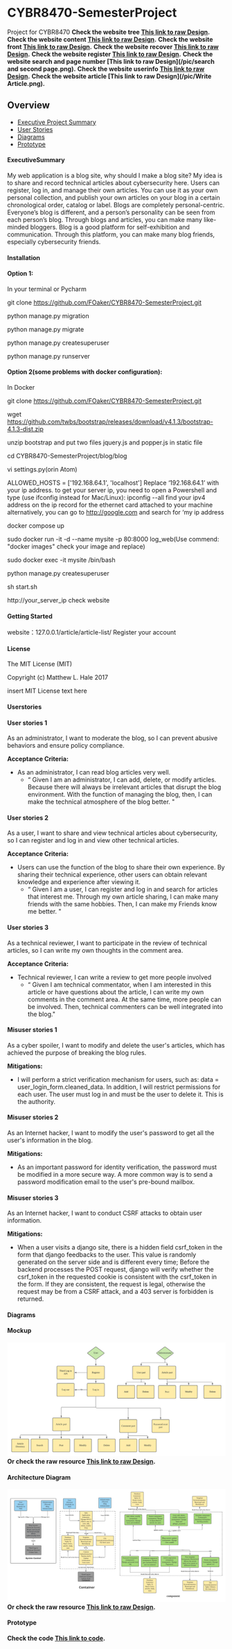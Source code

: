 # CYBR8470-SemesterProject
Project for CYBR8470
**Check the website tree [This link to raw Design](/pic/Tree.png).**
**Check the website content [This link to raw Design](/pic/content.png).**
**Check the website front [This link to raw Design](/pic/front.png).**
**Check the website recover [This link to raw Design](/pic/recover.png).**
**Check the website register [This link to raw Design](/pic/register.png).**
**Check the website search and page number [This link to raw Design](/pic/search and second page.png).**
**Check the website userinfo [This link to raw Design](/pic/userinfo.png).**
**Check the website article [This link to raw Design](/pic/Write Article.png).**

## Overview
* [Executive Project Summary](#ExecutiveSummary)
* [User Stories](#UserStories)
* [Diagrams](#Diagrams)
* [Prototype](#Prototype)





#### ExecutiveSummary
My web application is a blog site, why should I make a blog site? My idea is to share and record technical articles about cybersecurity here. Users can register, log in, and manage their own articles. You can use it as your own personal collection, and publish your own articles on your blog in a certain chronological order, catalog or label. Blogs are completely personal-centric. Everyone’s blog is different, and a person’s personality can be seen from each person’s blog. Through blogs and articles, you can make many like-minded bloggers. Blog is a good platform for self-exhibition and communication. Through this platform, you can make many blog friends, especially cybersecurity friends.

#### Installation
#### Option 1:
In your terminal or Pycharm

git clone https://github.com/FOaker/CYBR8470-SemesterProject.git

python manage.py migration

python manage.py migrate

python manage.py createsuperuser

python manage.py runserver

#### Option 2(some problems with docker configuration):
In Docker

git clone https://github.com/FOaker/CYBR8470-SemesterProject.git

wget https://github.com/twbs/bootstrap/releases/download/v4.1.3/bootstrap-4.1.3-dist.zip

unzip bootstrap and put two files jquery.js and popper.js in static file

cd CYBR8470-SemesterProject/blog/blog

vi settings.py(orin Atom)

ALLOWED_HOSTS = ['192.168.64.1', 'localhost']
Replace ‘192.168.64.1’ with your ip address.
to get your server ip, you need to open a Powershell and type (use ifconfig instead for Mac/Linux):
ipconfig --all
find your ipv4 address on the ip record for the ethernet card attached to your machine
alternatively, you can go to http://google.com and search for ‘my ip address

docker compose up

sudo docker run -it -d --name mysite -p 80:8000 log_web(Use commend: "docker images" check your image and replace)

sudo docker exec -it mysite /bin/bash 

python manage.py createsuperuser

sh start.sh

http://your_server_ip check website


#### Getting Started
website：127.0.0.1/article/article-list/
Register your account


#### License
The MIT License (MIT)

Copyright (c) Matthew L. Hale 2017

insert MIT License text here






#### Userstories

#### User stories 1

As an administrator, I want to moderate the blog, so I can prevent abusive behaviors and ensure policy compliance.

**Acceptance Criteria:**
* As an administrator, I can read blog articles very well.
  * “ Given I am an administrator, I can add, delete, or modify articles. Because there will always be irrelevant articles that disrupt the blog environment. With the function of managing the blog, then, I can make the technical atmosphere of the blog better. "  

#### User stories 2

As a user, I want to share and view technical articles about cybersecurity, so I can register and log in and view other technical articles.

**Acceptance Criteria:**
* Users can use the function of the blog to share their own experience. By sharing their technical experience, other users can obtain relevant knowledge and experience after viewing it. 
  * “ Given I am a user, I can register and log in and search for articles that interest me. Through my own article sharing, I can make many friends with the same hobbies. Then, I can make my Friends know me better. " 

#### User stories 3

As a technical reviewer, I want to participate in the review of technical articles, so I can write my own thoughts in the comment area.

**Acceptance Criteria:**
* Technical reviewer, I can write a review to get more people involved
  * “ Given I am technical commentator, when I am interested in this article or have questions about the article, I can write my own comments in the comment area. At the same time, more people can be involved. Then, technical commenters can be well integrated into the blog."



#### Misuser stories 1 
As a cyber spoiler, I want to modify and delete the user's articles, which has achieved the purpose of breaking the blog rules.

**Mitigations:**
* I will perform a strict verification mechanism for users, such as: data = user_login_form.cleaned_data. In addition, I will restrict permissions for each user. The user must log in and must be the user to delete it. This is the authority.

#### Misuser stories 2 
As an Internet hacker, I want to modify the user's password to get all the user's information in the blog.

**Mitigations:**
*  As an important password for identity verification, the password must be modified in a more secure way. A more common way is to send a password modification email to the user's pre-bound mailbox.

#### Misuser stories 3
As an Internet hacker, I want to conduct CSRF attacks to obtain user information.

**Mitigations:**
*  When a user visits a django site, there is a hidden field csrf_token in the form that django feedbacks to the user. This value is randomly generated on the server side and is different every time; Before the backend processes the POST request, django will verify whether the csrf_token in the requested cookie is consistent with the csrf_token in the form. If they are consistent, the request is legal, otherwise the request may be from a CSRF attack, and a 403 server is forbidden is returned.



#### Diagrams
#### Mockup
![](/pic/2.png)
**Or check the raw resource [This link to raw Design](/pic/2.png).**
#### Architecture Diagram
![](/pic/4.png)
**Or check the raw resource [This link to raw Design](/pic/4.png).**



#### Prototype
**Check the code [This link to code](/blog/).**
